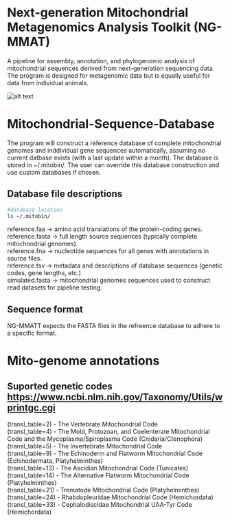 # Next-generation Mitochondrial Metagenomics Analysis Toolkit (NG-MMAT)

A pipeline for assembly, annotation, and phylogenomic analysis of mitochondrial sequences derived from next-generation sequencing data. The program is designed for metagenomic data but is equally useful for data from individual animals.

![alt text](https://github.com/joseph7e/NG-MMAT/blob/main/img/diagram-NGMMAT.png?raw=true)




# Mitochondrial-Sequence-Database
The program will construct a reference database of complete mitochondrial genomes and inddividual gene sequences automatically, assuming no current datbase exists (with a last update within a month). The database is stored in ~/.mitobin/. The user can override this database construction and use custom databases if chosen.


## Database file descriptions
```bash
#database location
ls ~/.mitobin/
```
reference.faa -> amino acid translations of the protein-coding genes.  
reference.fasta -> full length source sequences (typically complete mitochondrial genomes).  
reference.fna -> nucleotide sequences for all genes with annotations in source files.  
reference.tsv -> metadata and descriptions of database sequences (genetic codes, gene lengths, etc.)  
simulated.fasta -> mitochondrial genomes sequences used to construct read datasets for pipeline testing.  


## Sequence format
NG-MMATT expects the FASTA files in the refreence database to adhere to a specific format.


# Mito-genome annotations

## Suported genetic codes https://www.ncbi.nlm.nih.gov/Taxonomy/Utils/wprintgc.cgi
(transl_table=2) - The Vertebrate Mitochondrial Code  
(transl_table=4) - The Mold, Protozoan, and Coelenterate Mitochondrial Code and the Mycoplasma/Spiroplasma Code (Cnidaria/Ctenophora)  
(transl_table=5) - The Invertebrate Mitochondrial Code  
(transl_table=9) - The Echinoderm and Flatworm Mitochondrial Code (Echinodermata, Platyhelminthes)  
(transl_table=13) - The Ascidian Mitochondrial Code (Tunicates)  
(transl_table=14) - The Alternative Flatworm Mitochondrial Code (Platyhelminthes)  
(transl_table=21) - Trematode Mitochondrial Code (Platyhelminthes)    
(transl_table=24) - Rhabdopleuridae Mitochondrial Code (Hemichordata)  
(transl_table=33) - Cephalodiscidae Mitochondrial UAA-Tyr Code (Hemichordata)  
  
